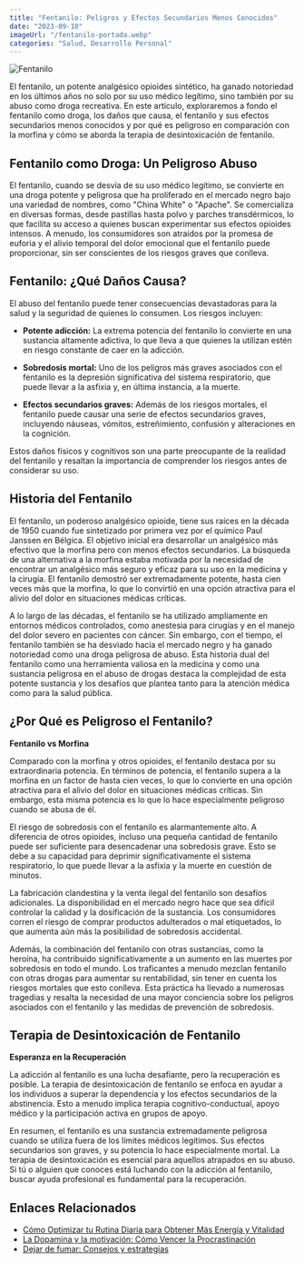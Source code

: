 ```yaml
---
title: "Fentanilo: Peligros y Efectos Secundarios Menos Conocidos"
date: "2023-09-10"
imageUrl: "/fentanilo-portada.webp"
categories: "Salud, Desarrollo Personal"
---
```


![Fentanilo](/fentanilo-page.webp)

El fentanilo, un potente analgésico opioides sintético, ha ganado notoriedad en los últimos años no solo por su uso médico legítimo, sino también por su abuso como droga recreativa. En este artículo, exploraremos a fondo el fentanilo como droga, los daños que causa, el fentanilo y sus efectos secundarios menos conocidos y por qué es peligroso en comparación con la morfina y cómo se aborda la terapia de desintoxicación de fentanilo.

## Fentanilo como Droga: Un Peligroso Abuso

El fentanilo, cuando se desvía de su uso médico legítimo, se convierte en una droga potente y peligrosa que ha proliferado en el mercado negro bajo una variedad de nombres, como "China White" o "Apache". Se comercializa en diversas formas, desde pastillas hasta polvo y parches transdérmicos, lo que facilita su acceso a quienes buscan experimentar sus efectos opioides intensos. A menudo, los consumidores son atraídos por la promesa de euforia y el alivio temporal del dolor emocional que el fentanilo puede proporcionar, sin ser conscientes de los riesgos graves que conlleva.

## Fentanilo: ¿Qué Daños Causa?

El abuso del fentanilo puede tener consecuencias devastadoras para la salud y la seguridad de quienes lo consumen. Los riesgos incluyen:

- **Potente adicción:** La extrema potencia del fentanilo lo convierte en una sustancia altamente adictiva, lo que lleva a que quienes la utilizan estén en riesgo constante de caer en la adicción.

- **Sobredosis mortal:** Uno de los peligros más graves asociados con el fentanilo es la depresión significativa del sistema respiratorio, que puede llevar a la asfixia y, en última instancia, a la muerte.

- **Efectos secundarios graves:** Además de los riesgos mortales, el fentanilo puede causar una serie de efectos secundarios graves, incluyendo náuseas, vómitos, estreñimiento, confusión y alteraciones en la cognición.

Estos daños físicos y cognitivos son una parte preocupante de la realidad del fentanilo y resaltan la importancia de comprender los riesgos antes de considerar su uso.


## Historia del Fentanilo

El fentanilo, un poderoso analgésico opioide, tiene sus raíces en la década de 1950 cuando fue sintetizado por primera vez por el químico Paul Janssen en Bélgica. El objetivo inicial era desarrollar un analgésico más efectivo que la morfina pero con menos efectos secundarios. La búsqueda de una alternativa a la morfina estaba motivada por la necesidad de encontrar un analgésico más seguro y eficaz para su uso en la medicina y la cirugía. El fentanilo demostró ser extremadamente potente, hasta cien veces más que la morfina, lo que lo convirtió en una opción atractiva para el alivio del dolor en situaciones médicas críticas.

A lo largo de las décadas, el fentanilo se ha utilizado ampliamente en entornos médicos controlados, como anestesia para cirugías y en el manejo del dolor severo en pacientes con cáncer. Sin embargo, con el tiempo, el fentanilo también se ha desviado hacia el mercado negro y ha ganado notoriedad como una droga peligrosa de abuso. Esta historia dual del fentanilo como una herramienta valiosa en la medicina y como una sustancia peligrosa en el abuso de drogas destaca la complejidad de esta potente sustancia y los desafíos que plantea tanto para la atención médica como para la salud pública.

## ¿Por Qué es Peligroso el Fentanilo?

**Fentanilo vs Morfina**

Comparado con la morfina y otros opioides, el fentanilo destaca por su extraordinaria potencia. En términos de potencia, el fentanilo supera a la morfina en un factor de hasta cien veces, lo que lo convierte en una opción atractiva para el alivio del dolor en situaciones médicas críticas. Sin embargo, esta misma potencia es lo que lo hace especialmente peligroso cuando se abusa de él.

El riesgo de sobredosis con el fentanilo es alarmantemente alto. A diferencia de otros opioides, incluso una pequeña cantidad de fentanilo puede ser suficiente para desencadenar una sobredosis grave. Esto se debe a su capacidad para deprimir significativamente el sistema respiratorio, lo que puede llevar a la asfixia y la muerte en cuestión de minutos.

La fabricación clandestina y la venta ilegal del fentanilo son desafíos adicionales. La disponibilidad en el mercado negro hace que sea difícil controlar la calidad y la dosificación de la sustancia. Los consumidores corren el riesgo de comprar productos adulterados o mal etiquetados, lo que aumenta aún más la posibilidad de sobredosis accidental.

Además, la combinación del fentanilo con otras sustancias, como la heroína, ha contribuido significativamente a un aumento en las muertes por sobredosis en todo el mundo. Los traficantes a menudo mezclan fentanilo con otras drogas para aumentar su rentabilidad, sin tener en cuenta los riesgos mortales que esto conlleva. Esta práctica ha llevado a numerosas tragedias y resalta la necesidad de una mayor conciencia sobre los peligros asociados con el fentanilo y las medidas de prevención de sobredosis.

## Terapia de Desintoxicación de Fentanilo

**Esperanza en la Recuperación**

La adicción al fentanilo es una lucha desafiante, pero la recuperación es posible. La terapia de desintoxicación de fentanilo se enfoca en ayudar a los individuos a superar la dependencia y los efectos secundarios de la abstinencia. Esto a menudo implica terapia cognitivo-conductual, apoyo médico y la participación activa en grupos de apoyo.

En resumen, el fentanilo es una sustancia extremadamente peligrosa cuando se utiliza fuera de los límites médicos legítimos. Sus efectos secundarios son graves, y su potencia lo hace especialmente mortal. La terapia de desintoxicación es esencial para aquellos atrapados en su abuso. Si tú o alguien que conoces está luchando con la adicción al fentanilo, buscar ayuda profesional es fundamental para la recuperación.

## Enlaces Relacionados

- [Cómo Optimizar tu Rutina Diaria para Obtener Más Energía y Vitalidad](https://abelardo.blog/posts/energia-y-vitalidad)
- [La Dopamina y la motivación: Cómo Vencer la Procrastinación](https://abelardo.blog/posts/dopamina-y-la-motivacion)
- [Dejar de fumar: Consejos y estrategias](https://abelardo.blog/posts/dejar-de-fumar-consejos)


